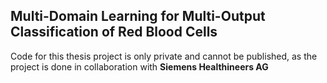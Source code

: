 ## Multi-Domain Learning for Multi-Output Classification of Red Blood Cells

Code for this thesis project is only private and cannot be published, as the project is done in collaboration with **Siemens Healthineers AG**
